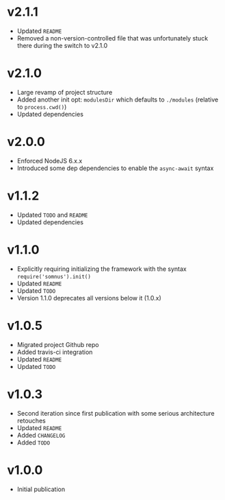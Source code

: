 # v2.1.1

- Updated `README`
- Removed a non-version-controlled file that was unfortunately stuck there during the switch to v2.1.0

# v2.1.0

- Large revamp of project structure
- Added another init opt: `modulesDir` which defaults to `./modules` (relative to `process.cwd()`)
- Updated dependencies

# v2.0.0

- Enforced NodeJS 6.x.x
- Introduced some dep dependencies to enable the `async-await` syntax

# v1.1.2

- Updated `TODO` and `README`
- Updated dependencies

# v1.1.0

- Explicitly requiring initializing the framework with the syntax `require('somnus').init()`
- Updated `README`
- Updated `TODO`
- Version 1.1.0 deprecates all versions below it (1.0.x)

# v1.0.5

- Migrated project Github repo
- Added travis-ci integration
- Updated `README`
- Updated `TODO`

# v1.0.3

- Second iteration since first publication with some serious architecture retouches
- Updated `README`
- Added `CHANGELOG`
- Added `TODO`

# v1.0.0

- Initial publication
